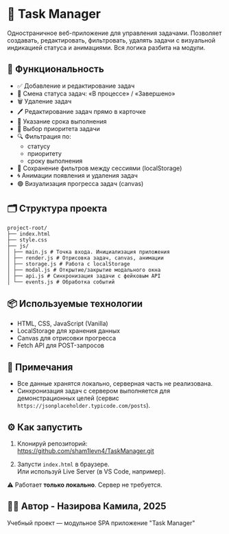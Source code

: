 # 📝 Task Manager

Одностраничное веб-приложение для управления задачами. Позволяет создавать, редактировать, фильтровать, удалять задачи с визуальной индикацией статуса и анимациями. Вся логика разбита на модули.


## 🚀 Функциональность

- ✅ Добавление и редактирование задач
- 🔄 Смена статуса задач: «В процессе» / «Завершено»
- 🗑 Удаление задач
- 🖊 Редактирование задач прямо в карточке
- 📅 Указание срока выполнения
- 🎯 Выбор приоритета задачи
- 🔍 Фильтрация по:
  - статусу
  - приоритету
  - сроку выполнения
- 💾 Сохранение фильтров между сессиями (localStorage)
- 🌀 Анимации появления и удаления задач
- 🟢 Визуализация прогресса задач (canvas)


## 🗂 Структура проекта
```
project-root/
├── index.html
├── style.css
├── js/
│ ├── main.js # Точка входа. Инициализация приложения
│ ├── render.js # Отрисовка задач, canvas, анимации
│ ├── storage.js # Работа с localStorage 
│ ├── modal.js # Открытие/закрытие модального окна
│ ├── api.js # Синхронизация задачи с фейковым API
│ └── events.js # Обработка событий 
```
## 📦 Используемые технологии

- HTML, CSS, JavaScript (Vanilla)
- LocalStorage для хранения данных
- Canvas для отрисовки прогресса
- Fetch API для POST-запросов

## 📌 Примечания

- Все данные хранятся локально, серверная часть не реализована.
- Синхронизация задач с сервером выполняется для демонстрационных целей (сервис `https://jsonplaceholder.typicode.com/posts`).


## ⚙️ Как запустить

1. Клонируй репозиторий: https://github.com/sham1levn4/TaskManager.git

2. Запусти `index.html` в браузере.  
Или используй Live Server (в VS Code, например).

⚠️ Работает **только локально**. Сервер не требуется.


## 👩‍💻 Автор - Назирова Камила, 2025  
Учебный проект — модульное SPA приложение "Task Manager"
